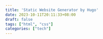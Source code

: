 ```yaml
---
title: 'Static Website Generator by Hugo'
date: 2023-10-11T20:11:33+08:00
draft: false
tags: ["html", "css"]
categories: ["tech"]
---
```

